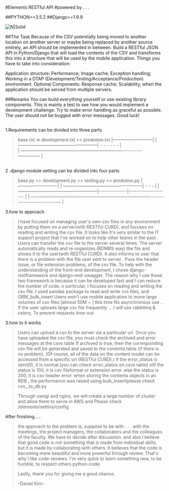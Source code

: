 #Elements RESTful API
#powered by . . .

##PYTHON==3.5.2
##Django==1.9.9

![N|Solid](http://brainjunkfood.com/wp-content/uploads/2015/09/pic_1561903.jpg )


##The Task
Because of the CSV potentially being moved to another location on another server or maybe being replaced by another source entirely, an API should be implemented in between.
Build a RESTful JSON API in Python/Django that will load the contents of the CSV and transforms this into a structure that will be used by the mobile application.
Things you have to take into consideration:

Application structure;
Performance;
Image cache;
Exception handling;
Working in a DTAP (Development/Testing/Acceptance/Production) environment.
Optional Components:
Response cache;
Scalability, when the application should be served from multiple servers.

##Remarks
You can build everything yourself or use existing library components. This is mainly a test to see how you would implement a development challenge.
Try to make error handling as graceful as possible. The user should not be bugged with error messages.
Good luck!

##

1.Requirements can be divided into three parts

>base.txt  =>  development.txt  >>  prodution.txt
>    |—————————|
>    | ——————————————————|  -   -   -  -  - - |                       
>    | ———————————————————————----------————— |

##

2 .django module setting can be divided into four parts

>base.py >>   development.py   >> testing.py >> prodution.py
>    |—————————|
>    | ——————————————————|  -   -     - |
>    | ——————————————————|--------------|-------------------- |
>    | ———————————————————————————--------------------------— |


3.how to approach
>I have focused on managing user's own csv files in any environment by putting them on a server(with RESTful CURD).
>and focuses on reading and writing the csv file.
>It looks like it's very similar to the IT support project that I've worked on to help other teams in the past.
>Users can transfer the csv file to the server several times.
>The server automatically reads and re-organizes (RDMBS way) the file and shows it to the user(with RESTful CURD).
>It also informs to user that there is a problem with the file user sent to server .
>Pass the header issue, or file extension problems, of the csv file.
>To help with the understanding of the front-end development,
I chose django-restframework and django-rest-swagger.
>The reason why I use those two framework is because it can be developed fast and I can reduce the number of code.
>n particular, I focuses on reading and writing the csv file.
>I used pandas package to read and write cvs files, and ORM_bulk_insert
>Users won't use mobile application to move large volumes of csv files [almost 50M ~ ]
>this time No asynchronous use ..
>If the user uploads large csv file frequently ....I will use rabbitmq & celery, To prevent requests time-out

3.how to it works
>Users can upload a csv to the server via a particular url.
>Once you have uploaded the csv file, you must check the archived and error messages at the csvs table
>If archived is true, then the corresponding csv file will be generated and saved to the contents table (if there is no problem).
>(Of course, all of the data on the content model can be accessed from a specific url (RESTful CURD).)
>If the error_status is zero(0), it is normal.(you can check error_status on csvs table)
>elif the status is 100, it is csv fileformat or extension error.
>else the status is 200, it is csv header error.
>when storing the contents objects in an RDB , the performance was raised using bulk_insert(please check csv__to_db.py

>Through uwsgi and nginx, we will create a large number of cluster and allow them to serve in AWS
>and Please check /elements/settins/config


After finishing.....
>
>the approach to the problem is, suppose to be with . . .
>with the meetings, the project managers, the collaborators and the colleagues of the faculty.
>We have to decide after discussion.
>and also I believe that good code is not something that is made from individual skills, but it is made by collaborating with others.
>It believes that the code is becoming more beautiful and more powerful through review.
>That's why I like code-reviews.
>I'm very quick to learn something new, to be humble, to respect others python-code.
>
>Lastly, thank you for giving me a good chance.
>
>-Daniel Kim-
>
